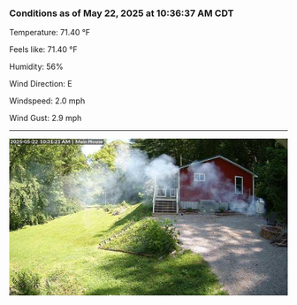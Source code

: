 ### Conditions as of May 22, 2025 at 10:36:37 AM CDT 

Temperature: 71.40 &deg;F

Feels like: 71.40 &deg;F

Humidity: 56%

Wind Direction: E

Windspeed: 2.0 mph

Wind Gust: 2.9 mph

---

<img src="./images/latest.jpeg"/>

